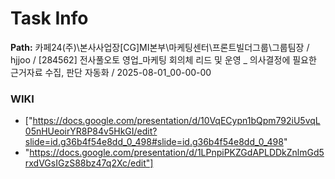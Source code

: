 # Task Info

**Path:** 카페24(주)\본사사업장\[CG]MI본부\마케팅센터\프론트빌더그룹\그룹팀장 / hjjoo / [284562] 전사풀오토 영업_마케팅 회의체 리드 및 운영 _ 의사결정에 필요한 근거자료 수집, 판단 자동화 / 2025-08-01_00-00-00

### WIKI
- ["https://docs.google.com/presentation/d/10VqECypn1bQpm792iU5vqL05nHUeoirYR8P84v5HkGI/edit?slide=id.g36b4f54e8dd_0_498#slide=id.g36b4f54e8dd_0_498"
- "https://docs.google.com/presentation/d/1LPnpiPKZGdAPLDDkZnlmGd5rxdVGsIGzS88bz47q2Xc/edit"]

